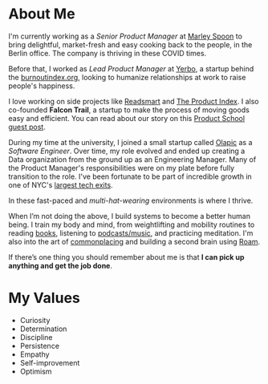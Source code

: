 
# About Me

I'm currently working as a *Senior Product Manager* at [Marley Spoon](https://marleyspoon.com) to bring delightful, market-fresh and easy cooking back to the people, in the Berlin office. The company is thriving in these COVID times.

Before that, I worked as *Lead Product Manager* at [Yerbo](https://yerbo.co), a startup behind the [burnoutindex.org](https://burnoutindex.org), looking to humanize relationships at work to raise people's happiness.

I love working on side projects like [Readsmart](https://readsmart.co) and [The Product Index](https://theproductindex.com). I also co-founded **Falcon Trail**, a startup to make the process of moving goods easy and efficient. You can read about our story on this [Product School guest post](https://www.productschool.com/blog/product-management-2/failed-product-idea-story-mistakes/).

During my time at the university, I joined a small startup called [Olapic](https://olapic.com) as a *Software Engineer*. Over time, my role evolved and ended up creating a Data organization from the ground up as an Engineering Manager. Many of the Product Manager's responsibilities were on my plate before fully transition to the role. I've been fortunate to be part of incredible growth in one of NYC's [largest tech exits](https://techcrunch.com/2016/07/21/monotype-acquires-olapic/).

In these fast-paced and *multi-hat-wearing* environments is where I thrive.

When I’m not doing the above, I build systems to become a better human being. I train my body and mind, from weightlifting and mobility routines to reading [books](https://www.goodreads.com/user/show/74645368-david-fern-ndez), listening to [podcasts/music](spotify:user:fernandezdavid7), and practicing meditation. I'm also into the art of [commonplacing](https://medium.com/read-smart/why-you-should-consider-a-digital-commonplace-book-dd8748215ccb) and building a second brain using [Roam](https://roamresearch.com/).

If there’s one thing you should remember about me is that **I can pick up anything and get the job done**.

# My Values

- Curiosity
- Determination
- Discipline
- Persistence
- Empathy
- Self-improvement
- Optimism

